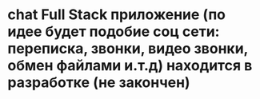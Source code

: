 # chat Full Stack приложение (по идее будет подобие соц сети: переписка, звонки, видео звонки, обмен файлами и.т.д) находится в разработке (не закончен)
